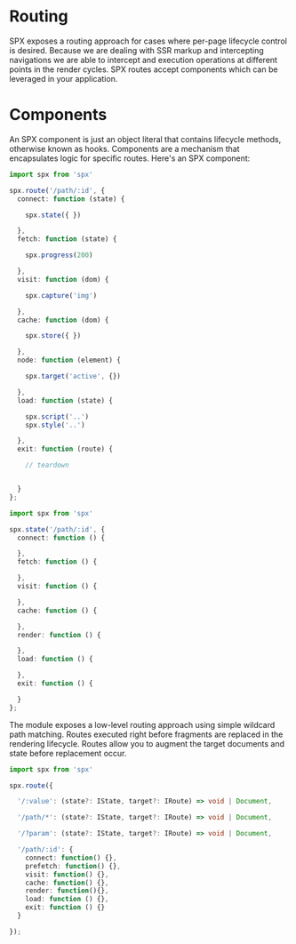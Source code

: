 # Routing

SPX exposes a routing approach for cases where per-page lifecycle control is desired. Because we are dealing with SSR markup and intercepting navigations we are able to intercept and execution operations at different points in the render cycles. SPX routes accept components which can be leveraged in your application.

# Components

An SPX component is just an object literal that contains lifecycle methods, otherwise known as hooks. Components are a mechanism that encapsulates logic for specific routes. Here's an SPX component:

<!-- prettier-ignore -->
```typescript
import spx from 'spx'

spx.route('/path/:id', {
  connect: function (state) {

    spx.state({ })

  },
  fetch: function (state) {

    spx.progress(200)

  },
  visit: function (dom) {

    spx.capture('img')

  },
  cache: function (dom) {

    spx.store({ })

  },
  node: function (element) {

    spx.target('active', {})

  },
  load: function (state) {

    spx.script('..')
    spx.style('..')

  },
  exit: function (route) {

    // teardown


  }
};
```

<!-- prettier-ignore -->
```typescript
import spx from 'spx'

spx.state('/path/:id', {
  connect: function () {

  },
  fetch: function () {

  },
  visit: function () {

  },
  cache: function () {

  },
  render: function () {

  },
  load: function () {

  },
  exit: function () {

  }
};
```

The module exposes a low-level routing approach using simple wildcard path matching. Routes executed right before fragments are replaced in the rendering lifecycle. Routes allow you to augment the target documents and state before replacement occur.

<!-- prettier-ignore -->
```typescript
import spx from 'spx'

spx.route({

  '/:value': (state?: IState, target?: IRoute) => void | Document,

  '/path/*': (state?: IState, target?: IRoute) => void | Document,

  '/?param': (state?: IState, target?: IRoute) => void | Document,

  '/path/:id': {
    connect: function() {},
    prefetch: function() {},
    visit: function() {},
    cache: function() {},
    render: function(){},
    load: function () {},
    exit: function () {}
  }

});
```
